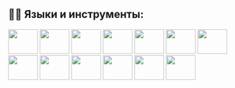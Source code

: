 ## 👨‍💻 Языки и инструменты:

<p align="left">
      <img src="https://cdn.jsdelivr.net/gh/devicons/devicon/icons/html5/html5-plain-wordmark.svg" width="60" height="50"/>
      <img src="https://cdn.jsdelivr.net/gh/devicons/devicon/icons/css3/css3-plain-wordmark.svg" width="60" height="50"/>
      <img src="https://cdn.jsdelivr.net/gh/devicons/devicon/icons/sass/sass-original.svg" width="60" height="50"/>
      <img src="https://cdn.jsdelivr.net/gh/devicons/devicon/icons/gulp/gulp-plain.svg" width="60" height="50"/>
      <img src="https://cdn.jsdelivr.net/gh/devicons/devicon/icons/bootstrap/bootstrap-original-wordmark.svg" width="60" height="50"/>
      <img src="https://cdn.jsdelivr.net/gh/devicons/devicon/icons/javascript/javascript-plain.svg" width="60" height="50"/>
      <img src="https://cdn.jsdelivr.net/gh/devicons/devicon/icons/nodejs/nodejs-plain.svg" width="60" height="50"/>
      <img src="https://cdn.jsdelivr.net/gh/devicons/devicon/icons/typescript/typescript-plain.svg" width="60" height="50"/>
      <img src="https://cdn.jsdelivr.net/gh/devicons/devicon/icons/react/react-original.svg" width="60" height="50"/>
      <img src="https://cdn.jsdelivr.net/gh/devicons/devicon/icons/redux/redux-original.svg" width="60" height="50"/>
      <img src="https://cdn.jsdelivr.net/gh/devicons/devicon/icons/nextjs/nextjs-line.svg" width="60" height="50"/>
      <img src="https://cdn.jsdelivr.net/gh/devicons/devicon/icons/nestjs/nestjs-plain.svg" width="60" height="50"/>
      <img src="https://cdn.jsdelivr.net/gh/devicons/devicon/icons/git/git-original.svg" width="60" height="50"/>
</p>
